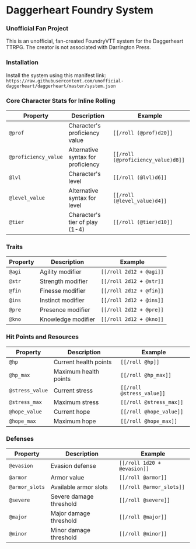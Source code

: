 # Daggerheart Foundry System


### Unofficial Fan Project

This is an unofficial, fan-created FoundryVTT system for the Daggerheart TTRPG. The creator is not associated with Darrington Press.

### Installation
Install the system using this manifest link: `https://raw.githubusercontent.com/unofficial-daggerheart/daggerheart/master/system.json`

### Core Character Stats for Inline Rolling

| Property | Description | Example |
|----------|-------------|---------|
| `@prof` | Character's proficiency value | `[[/roll (@prof)d20]]` |
| `@proficiency_value` | Alternative syntax for proficiency | `[[/roll (@proficiency_value)d8]]` |
| `@lvl` | Character's level | `[[/roll (@lvl)d6]]` |
| `@level_value` | Alternative syntax for level | `[[/roll (@level_value)d4]]` |
| `@tier` | Character's tier of play (1-4) | `[[/roll (@tier)d10]]` |

### Traits

| Property | Description | Example |
|----------|-------------|---------|
| `@agi` | Agility modifier | `[[/roll 2d12 + @agi]]` |
| `@str` | Strength modifier | `[[/roll 2d12 + @str]]` |
| `@fin` | Finesse modifier | `[[/roll 2d12 + @fin]]` |
| `@ins` | Instinct modifier | `[[/roll 2d12 + @ins]]` |
| `@pre` | Presence modifier | `[[/roll 2d12 + @pre]]` |
| `@kno` | Knowledge modifier | `[[/roll 2d12 + @kno]]` |

### Hit Points and Resources

| Property | Description | Example |
|----------|-------------|---------|
| `@hp` | Current health points | `[[/roll @hp]]` |
| `@hp_max` | Maximum health points | `[[/roll @hp_max]]` |
| `@stress_value` | Current stress | `[[/roll @stress_value]]` |
| `@stress_max` | Maximum stress | `[[/roll @stress_max]]` |
| `@hope_value` | Current hope | `[[/roll @hope_value]]` |
| `@hope_max` | Maximum hope | `[[/roll @hope_max]]` |

### Defenses

| Property | Description | Example |
|----------|-------------|---------|
| `@evasion` | Evasion defense | `[[/roll 1d20 + @evasion]]` |
| `@armor` | Armor value | `[[/roll @armor]]` |
| `@armor_slots` | Available armor slots | `[[/roll @armor_slots]]` |
| `@severe` | Severe damage threshold | `[[/roll @severe]]` |
| `@major` | Major damage threshold | `[[/roll @major]]` |
| `@minor` | Minor damage threshold | `[[/roll @minor]]` |
